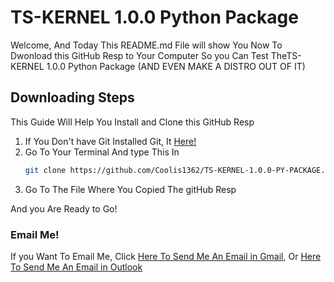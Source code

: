  # TS-KERNEL 1.0.0 Python Package
  
  Welcome, And Today This README.md File will show You Now To Dwonload this GitHub Resp to Your Computer So you Can Test TheTS-KERNEL 1.0.0 Python Package (AND EVEN MAKE A DISTRO OUT OF IT)

  ## Downloading Steps

  This Guide Will Help You Install and Clone this GitHub Resp

  1. If You Don't have Git Installed Git, It [Here!](https://git-scm.com/downloads/win)
  2. Go To Your Terminal And type This In
     ```bash
     git clone https://github.com/Coolis1362/TS-KERNEL-1.0.0-PY-PACKAGE.git
     ```
  3. Go To The File Where You Copied The gitHub Resp

And you Are Ready to Go!

### Email Me!

If you Want To Email Me, Click [Here To Send Me An Email in Gmail](tadeotherocketbuilder@gmail.com), Or [Here To Send Me An Email in Outlook](tadeotherocketbuilder@outlook.com)
